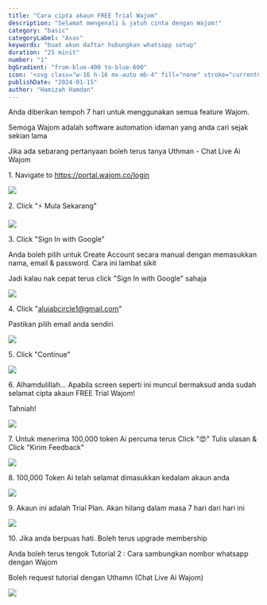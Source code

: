 ```yaml
---
title: "Cara cipta akaun FREE Trial Wajom"
description: "Selamat mengenali & jatuh cinta dengan Wajom!"
category: "basic"
categoryLabel: "Asas"
keywords: "buat akun daftar hubungkan whatsapp setup"
duration: "25 minit"
number: "1"
bgGradient: "from-blue-400 to-blue-600"
icon: '<svg class="w-16 h-16 mx-auto mb-4" fill="none" stroke="currentColor" viewBox="0 0 24 24"><path stroke-linecap="round" stroke-linejoin="round" stroke-width="2" d="M16 7a4 4 0 11-8 0 4 4 0 018 0zM12 14a7 7 0 00-7 7h14a7 7 0 00-7-7z"></path></svg>'
publishDate: "2024-01-15"
author: "Hamizah Hamdan"
---
```


Anda diberikan tempoh 7 hari untuk menggunakan semua feature Wajom. 

Semoga Wajom adalah software automation idaman yang anda cari sejak sekian lama

Jika ada sebarang pertanyaan boleh terus tanya Uthman - Chat Live Ai Wajom


1\. Navigate to <https://portal.wajom.co/login>

![](https://ajeuwbhvhr.cloudimg.io/https://colony-recorder.s3.amazonaws.com/files/2025-09-08/f7d0696a-06ee-48c8-b002-8b96e7a473c1/ascreenshot.jpeg?tl_px=0,95&br_px=1351,851&force_format=jpeg&q=100&width=1120.0)


2\. Click "⚡ Mula Sekarang"

![](https://ajeuwbhvhr.cloudimg.io/https://colony-recorder.s3.amazonaws.com/files/2025-09-08/f7d0696a-06ee-48c8-b002-8b96e7a473c1/ascreenshot.jpeg?tl_px=0,191&br_px=1352,947&force_format=jpeg&q=100&width=1120.0&wat=1&wat_opacity=0.7&wat_gravity=northwest&wat_url=https://colony-recorder.s3.us-west-1.amazonaws.com/images/watermarks/FB923C_standard.png&wat_pad=849,435)


3\. Click "Sign In with Google"

Anda boleh pilih untuk Create Account secara manual dengan memasukkan nama, email & password. Cara ini lambat sikit

Jadi kalau nak cepat terus click "Sign In with Google" sahaja

![](https://ajeuwbhvhr.cloudimg.io/https://colony-recorder.s3.amazonaws.com/files/2025-09-08/af42f556-72a8-4ade-917a-f84d8a826b76/ascreenshot.jpeg?tl_px=0,0&br_px=1352,755&force_format=jpeg&q=100&width=1120.0&wat=1&wat_opacity=0.7&wat_gravity=northwest&wat_url=https://colony-recorder.s3.us-west-1.amazonaws.com/images/watermarks/FB923C_standard.png&wat_pad=583,119)


4\. Click "[alujabcircle1@gmail.com](mailto:alujabcircle1@gmail.com)"

Pastikan pilih email anda sendiri

![](https://ajeuwbhvhr.cloudimg.io/https://colony-recorder.s3.amazonaws.com/files/2025-09-08/4c7798cd-9de5-4ac1-a969-1a7805cb3c84/ascreenshot.jpeg?tl_px=0,40&br_px=1352,795&force_format=jpeg&q=100&width=1120.0&wat=1&wat_opacity=0.7&wat_gravity=northwest&wat_url=https://colony-recorder.s3.us-west-1.amazonaws.com/images/watermarks/FB923C_standard.png&wat_pad=724,277)


5\. Click "Continue"

![](https://ajeuwbhvhr.cloudimg.io/https://colony-recorder.s3.amazonaws.com/files/2025-09-08/97bb99f3-f12d-4c38-8627-7eae3ea5407d/ascreenshot.jpeg?tl_px=0,191&br_px=1352,947&force_format=jpeg&q=100&width=1120.0&wat=1&wat_opacity=0.7&wat_gravity=northwest&wat_url=https://colony-recorder.s3.us-west-1.amazonaws.com/images/watermarks/FB923C_standard.png&wat_pad=957,401)


6\. Alhamdulillah... Apabila screen seperti ini muncul bermaksud anda sudah selamat cipta akaun FREE Trial Wajom!

Tahniah!

![](https://ajeuwbhvhr.cloudimg.io/https://colony-recorder.s3.amazonaws.com/files/2025-09-08/1ccac91d-1832-411a-a693-4c304cd93b57/ascreenshot.jpeg?tl_px=0,187&br_px=1351,942&force_format=jpeg&q=100&width=1120.0&wat=1&wat_opacity=0.7&wat_gravity=northwest&wat_url=https://colony-recorder.s3.us-west-1.amazonaws.com/images/watermarks/FB923C_standard.png&wat_pad=506,277)


7\. Untuk menerima 100,000 token Ai percuma terus Click "😍" Tulis ulasan & Click "Kirim Feedback"

![](https://ajeuwbhvhr.cloudimg.io/https://colony-recorder.s3.amazonaws.com/files/2025-09-08/6d718d15-3cda-43e1-8aed-7c76c57c1cad/ascreenshot.jpeg?tl_px=0,67&br_px=1352,822&force_format=jpeg&q=100&width=1120.0&wat=1&wat_opacity=0.7&wat_gravity=northwest&wat_url=https://colony-recorder.s3.us-west-1.amazonaws.com/images/watermarks/FB923C_standard.png&wat_pad=666,277)


8\. 100,000 Token Ai telah selamat dimasukkan kedalam akaun anda

![](https://ajeuwbhvhr.cloudimg.io/https://colony-recorder.s3.amazonaws.com/files/2025-09-08/d9df43de-43c2-4eca-ba64-3d0761b154a8/ascreenshot.jpeg?tl_px=0,0&br_px=1352,755&force_format=jpeg&q=100&width=1120.0&wat=1&wat_opacity=0.7&wat_gravity=northwest&wat_url=https://colony-recorder.s3.us-west-1.amazonaws.com/images/watermarks/FB923C_standard.png&wat_pad=675,26)


9\. Akaun ini adalah Trial Plan. Akan hilang dalam masa 7 hari dari hari ini

![](https://ajeuwbhvhr.cloudimg.io/https://colony-recorder.s3.amazonaws.com/files/2025-09-08/0bae4ade-5e25-483d-9ef8-2f4536816d59/ascreenshot.jpeg?tl_px=0,191&br_px=1351,947&force_format=jpeg&q=100&width=1120.0&wat=1&wat_opacity=0.7&wat_gravity=northwest&wat_url=https://colony-recorder.s3.us-west-1.amazonaws.com/images/watermarks/FB923C_standard.png&wat_pad=268,308)


10\. Jika anda berpuas hati. Boleh terus upgrade membership

Anda boleh terus tengok Tutorial 2 : Cara sambungkan nombor whatsapp dengan Wajom

Boleh request tutorial dengan Uthamn (Chat Live Ai Wajom)

![](https://ajeuwbhvhr.cloudimg.io/https://colony-recorder.s3.amazonaws.com/files/2025-09-08/f1943f92-a11e-4e6d-a005-f10bb25afa84/user_cropped_screenshot.webp?tl_px=0,95&br_px=1352,851&force_format=jpeg&q=100&width=1120.0)